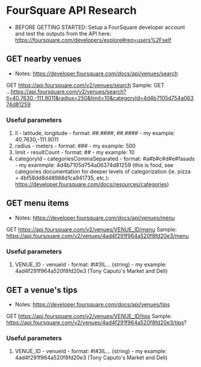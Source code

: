 # FourSquare API Research

- BEFORE GETTING STARTED:
  Setup a FourSquare developer account and test the outputs from the API here: https://foursquare.com/developers/explore#req=users%2Fself

## GET nearby venues

- Notes: https://developer.foursquare.com/docs/api/venues/search

GET https://api.foursquare.com/v2/venues/search
Sample: GET ...https://api.foursquare.com/v2/venues/search?ll=40.7630,-111.9011&radius=250&limit=10&categoryId=4d4b7105d754a06374d81259

### Useful parameters

1. ll - latitude, longitude - format: ##.####, ##.#### - my example: 40.7630,-111.9011
2. radius - meters - format: ### - my example: 500
3. limit - resultCount - format: ## - my example: 10
4. categoryId - categoriesCommaSeparated - format: #a#b#c#d#e#fasads - my exammple: 4d4b7105d754a06374d81259 (this is food, see categories documentation for deeper levels of categorization (ie. pizza = 4bf58dd8d48988d1ca941735, etc.): https://developer.foursquare.com/docs/resources/categories)

## GET menu items

- Notes: https://developer.foursquare.com/docs/api/venues/menu

GET https://api.foursquare.com/v2/venues/VENUE_ID/menu
Sample: https://api.foursquare.com/v2/venues/4ad4f291f964a520f8fd20e3/menu

### Useful parameters

1. VENUE_ID - venueId - format: #l#3lL... (string) - my example: 4ad4f291f964a520f8fd20e3 (Tony Caputo's Market and Deli)

## GET a venue's tips

- Notes: https://developer.foursquare.com/docs/api/venues/tips

GET https://api.foursquare.com/v2/venues/VENUE_ID/tips
Sample: https://api.foursquare.com/v2/venues/4ad4f291f964a520f8fd20e3/tips?

### Useful parameters

1. VENUE_ID - venueId - format: #l#3lL... (string) - my example: 4ad4f291f964a520f8fd20e3 (Tony Caputo's Market and Deli)
